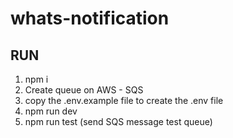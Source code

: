# whats-notification

## RUN
1. npm i <br/>
2. Create queue on AWS - SQS <br/>
3. copy the .env.example file to create the .env file <br/>
4. npm run dev <br/>
5. npm run test (send SQS message test queue) <br/>
